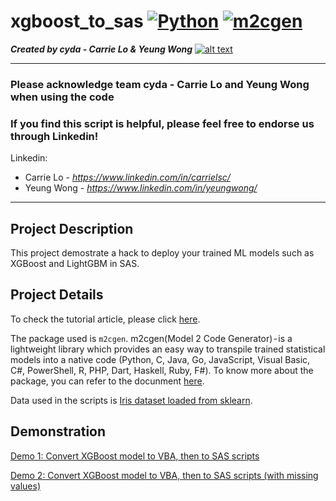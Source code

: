 # xgboost_to_sas [![Python](https://img.shields.io/badge/Program-Python-BLUE)](https://cydalytics.blogspot.com/) [![m2cgen](https://img.shields.io/badge/Package-m2cgen-GREEN)](https://cydalytics.blogspot.com/)
*<b>Created by cyda - Carrie Lo & Yeung Wong</b>*
[![alt text](https://2.bp.blogspot.com/-JDCofS2Pvic/WxQCv_XstyI/AAAAAAAAABM/rWHKnG4ItnMULgmO_tWAuGTNL6kAexJlACK4BGAYYCw/s1000/tight%2Bbanner.png)](https://cydalytics.blogspot.com/)

---------------------------------------------------------------------------------------------
### Please acknowledge <b>team cyda - Carrie Lo and Yeung Wong</b> when using the code

### If you find this script is helpful, please feel free to endorse us through Linkedin!
Linkedin:

* Carrie Lo - *https://www.linkedin.com/in/carrielsc/*
* Yeung Wong - *https://www.linkedin.com/in/yeungwong/*
---------------------------------------------------------------------------------------------
## Project Description
This project demostrate a hack to deploy your trained ML models such as XGBoost and LightGBM in SAS.

## Project Details
To check the tutorial article, please click [here](https://towardsdatascience.com/converting-machine-learning-models-to-sas-using-m2cgen-python-190d846090dc?sk=3d2a84fa98beffea19cd5eafed3e46de).

The package used is `m2cgen`. m2cgen(Model 2 Code Generator) - is a lightweight library which provides an easy way to transpile trained statistical models into a native code (Python, C, Java, Go, JavaScript, Visual Basic, C#, PowerShell, R, PHP, Dart, Haskell, Ruby, F#). To know more about the package, you can refer to the docunment [here](https://pypi.org/project/m2cgen/).

Data used in the scripts is [Iris dataset loaded from sklearn](https://scikit-learn.org/stable/auto_examples/datasets/plot_iris_dataset.html). 

## Demonstration

[Demo 1: Convert XGBoost model to VBA, then to SAS scripts](https://github.com/cydalytics/xgboost_to_sas/blob/main/Demo%201%20-%20Convert%20XGBoost%20model%20to%20VBA%2C%20then%20to%20SAS%20scripts.ipynb)


[Demo 2: Convert XGBoost model to VBA, then to SAS scripts (with missing values)](https://github.com/cydalytics/xgboost_to_sas/blob/main/Demo2%20-%20Convert%20XGBoost%20model%20to%20VBA%2C%20then%20to%20SAS%20scripts%20(with%20missing%20values).ipynb)

